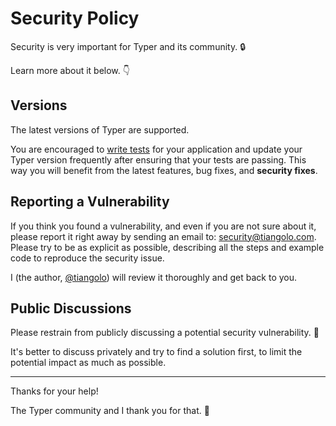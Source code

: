 # Security Policy

Security is very important for Typer and its community. 🔒

Learn more about it below. 👇

## Versions

The latest versions of Typer are supported.

You are encouraged to [write tests](https://typer.tiangolo.com/tutorial/testing/) for your application and update your Typer version frequently after ensuring that your tests are passing. This way you will benefit from the latest features, bug fixes, and **security fixes**.

## Reporting a Vulnerability

If you think you found a vulnerability, and even if you are not sure about it, please report it right away by sending an email to: security@tiangolo.com. Please try to be as explicit as possible, describing all the steps and example code to reproduce the security issue.

I (the author, [@tiangolo](https://twitter.com/tiangolo)) will review it thoroughly and get back to you.

## Public Discussions

Please restrain from publicly discussing a potential security vulnerability. 🙊

It's better to discuss privately and try to find a solution first, to limit the potential impact as much as possible.

---

Thanks for your help!

The Typer community and I thank you for that. 🙇
